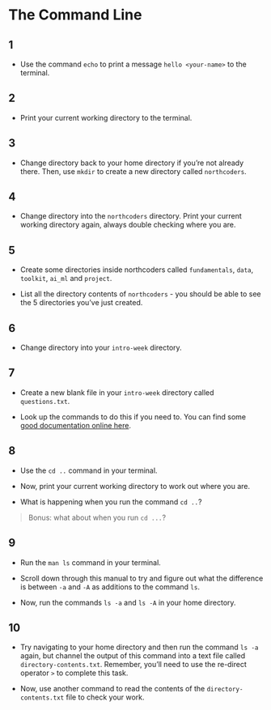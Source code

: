 # The Command Line

## 1

- Use the command `echo` to print a message `hello <your-name>` to the terminal.

## 2

- Print your current working directory to the terminal.

## 3

- Change directory back to your home directory if you’re not already there. Then, use `mkdir` to create a new directory called `northcoders`.

## 4

- Change directory into the `northcoders` directory. Print your current working directory again, always double checking where you are.

## 5

- Create some directories inside northcoders called `fundamentals`, `data`, `toolkit`, `ai_ml` and `project`.

- List all the directory contents of `northcoders` - you should be able to see the 5 directories you’ve just created.

## 6

- Change directory into your `intro-week` directory.

## 7

- Create a new blank file in your `intro-week` directory called `questions.txt`.

- Look up the commands to do this if you need to. You can find some [good documentation online here](http://oliverelliott.org/article/computing/tut_unix/).

## 8

- Use the `cd ..` command in your terminal.

- Now, print your current working directory to work out where you are.

- What is happening when you run the command `cd ..`?

>Bonus: what about when you run `cd ...`?

## 9

- Run the `man ls` command in your terminal.

- Scroll down through this manual to try and figure out what the difference is between `-a` and `-A` as additions to the command `ls`.

- Now, run the commands `ls -a` and `ls -A` in your home directory.

## 10

- Try navigating to your home directory and then run the command `ls -a` again, but channel the output of this command into a text file called `directory-contents.txt`. Remember, you’ll need to use the re-direct operator `>` to complete this task.

- Now, use another command to read the contents of the `directory-contents.txt` file to check your work.
